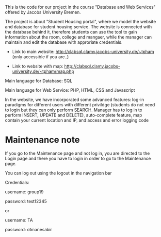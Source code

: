 This is the code for our project in the course "Database and Web Services" offered by Jacobs University Bremen.

The project is about "Student Housing portal", where we model the website and database for student housing service. The website is connected with the database behind it, therefore students can use the tool to gain information about the room, college and mangaer, while the manager can maintain and edit the database with approriate credentials.

- Link to main website: http://clabsql.clamv.jacobs-university.de/~tpham (only accessible if you are..)

- Link to website with map: http://clabsql.clamv.jacobs-university.de/~tpham/map.php

Main language for Database: SQL 

Main language for Web Service: PHP, HTML, CSS and Javascript

In the website, we have incorporated some advanced features: log-in paradigms for different users with different privildge (students do not need to login but they can only perform SEARCH. Manager has to log in to perform INSERT, UPDATE and DELETE), auto-complete feature, map contain your current location and IP, and access and error logging code


# Maintenance note
If you go to the Maintenance page and not log in, you are directed to the Login page and there you have to login in order to go to the Maintenance page.

You can log out using the logout in the navigation bar


Credentials:


username: group19

password: test12345

or

username: TA

password: otmanesabir


